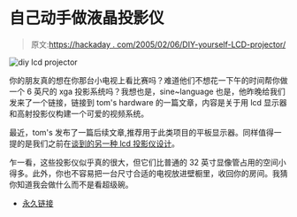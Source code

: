 # 自己动手做液晶投影仪

> 原文:[https://hackaday . com/2005/02/06/DIY-yourself-LCD-projector/](https://hackaday.com/2005/02/06/do-it-yourself-lcd-projector/)

![diy lcd projector](img/e97761611ac24ebb6f5848e94c5f9125.png)

你的朋友真的想在你那台小电视上看比赛吗？难道他们不想花一下午的时间帮你做一个 6 英尺的 xga 投影系统吗？我想也是，sine~language 也是，他昨晚给我们发来了一个链接，链接到 tom's hardware 的一篇文章，内容是关于用 lcd 显示器和高射投影仪构建一个可爱的视频系统。

最近，tom's 发布了一篇后续文章,推荐用于此类项目的平板显示器。同样值得一提的是我们之前在[谈到的另一种 lcd 投影仪设计](http://www.hackaday.com/entry/1234000150020903/)。

乍一看，这些投影仪似乎真的很大，但它们比普通的 32 英寸显像管占用的空间小得多。此外，你也不容易把一台尺寸合适的电视放进壁橱里，收回你的房间。我猜你知道我会做什么而不是看超级碗。

*   [永久链接](http://www6.tomshardware.com/howto/20041113/)